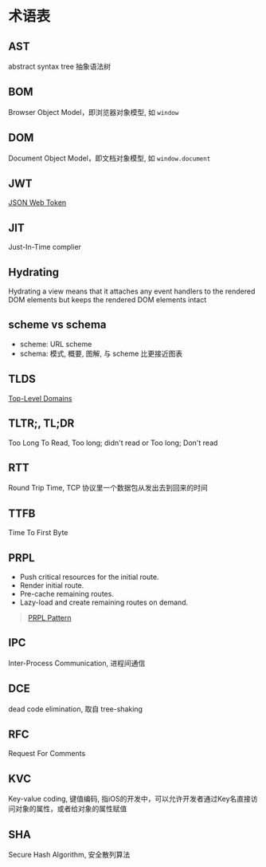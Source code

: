 # 术语表

## AST

abstract syntax tree 抽象语法树

## BOM

Browser Object Model，即浏览器对象模型, 如 `window`

## DOM

Document Object Model，即文档对象模型, 如 `window.document`

## JWT

[JSON Web Token](https://jwt.io/)

## JIT

Just-In-Time complier

## Hydrating

Hydrating a view means that it attaches any event handlers to the rendered DOM elements but keeps the rendered DOM elements intact

## scheme vs schema

* scheme: URL scheme
* schema: 模式, 概要, 图解, 与 scheme 比更接近图表

## TLDS

[Top-Level Domains](https://www.icann.org/resources/pages/tlds-2012-02-25-en)

## TLTR;, TL;DR

Too Long To Read, Too long; didn't read or Too long; Don't read

## RTT

Round Trip Time, TCP 协议里一个数据包从发出去到回来的时间

## TTFB

Time To First Byte

## PRPL

* Push critical resources for the initial route.
* Render initial route.
* Pre-cache remaining routes.
* Lazy-load and create remaining routes on demand.

> [PRPL Pattern](https://developers.google.com/web/fundamentals/performance/prpl-pattern/?hl=zh-cn)

## IPC

Inter-Process Communication, 进程间通信

## DCE

dead code elimination, 取自 tree-shaking

## RFC

Request For Comments

## KVC

Key-value coding, 键值编码, 指iOS的开发中，可以允许开发者通过Key名直接访问对象的属性，或者给对象的属性赋值

## SHA

Secure Hash Algorithm, 安全散列算法